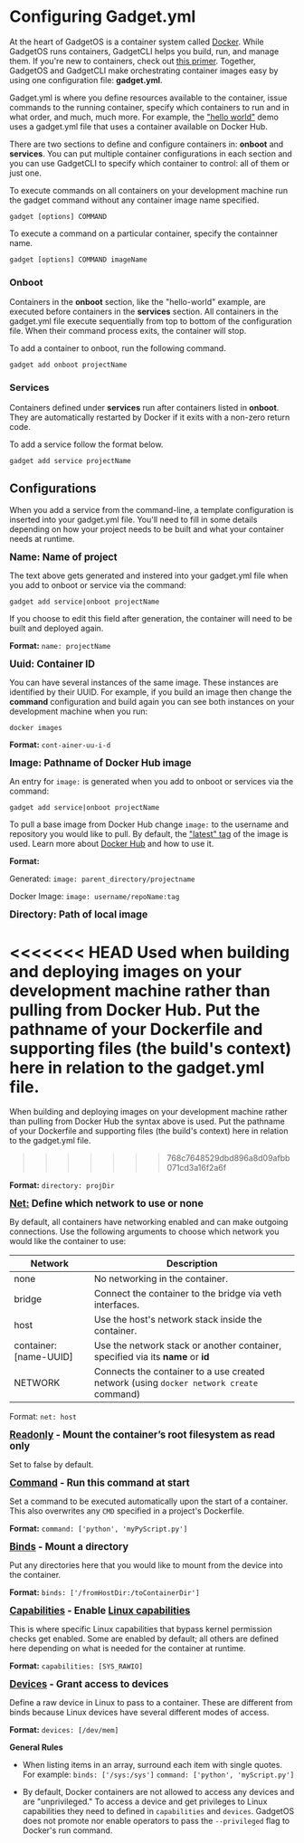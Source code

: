 # Configuring Gadget.yml

At the heart of GadgetOS is a container system called [Docker](https://docs.docker.com/). While GadgetOS runs containers,  GadgetCLI helps you build, run, and manage them.
 If you're new to containers, check out [this primer](https://docs.docker.com/get-started/#a-brief-explanation-of-containers). Together, GadgetOS and GadgetCLI make orchestrating container images easy by using one configuration file: **gadget.yml**.

Gadget.yml is where you define resources available to the container, issue commands to the running container, specify which containers to run and in what order, and much, much more. For example, the ["hello world"](https://docs.getchip.com/gadget.html#hello-world) demo uses a gadget.yml file that uses a container available on Docker Hub.

There are two sections to define and configure containers in: **onboot** and **services**. You can put multiple container configurations in each section and you can use GadgetCLI to specify which container to control: all of them or just one.

To execute commands on all containers on your development machine run the gadget command without any container image name specified.

```
gadget [options] COMMAND
```

To execute a command on a particular container, specify the containner name. 

```
gadget [options] COMMAND imageName
```

### Onboot

Containers in the **onboot** section, like the "hello-world" example, are executed before containers in the **services** section. All containers in the gadget.yml file execute sequentially from top to bottom of the configuration file. When their command process exits, the container will stop.

To add a container to onboot, run the following command.

```
gadget add onboot projectName
```

### Services

Containers defined under **services** run after containers listed in **onboot**. They are automatically restarted by Docker if it exits with a non-zero return code.

To add a service follow the format below.

```
gadget add service projectName
```


## Configurations

When you add a service from the command-line, a template configuration is inserted into your gadget.yml file. You'll need to fill in some details depending on how your project needs to be built and what your container needs at runtime.

<span style="font-size: 17px">**Name: Name of project**</span>

The text above gets generated and instered into your gadget.yml file when you add to onboot or service via the command:

```     
gadget add service|onboot projectName
``` 

If you choose to edit this field after generation, the container will need to be built and deployed again.

__Format:__ `name: projectName`

<span style="font-size: 17px">**Uuid: Container ID**</span>

You can have several instances of the same image. These instances are identified by their UUID. For example, if you build an image then change the **command** configuration and build again you can see both instances on your development machine when you run:

```
docker images
```
__Format:__ `cont-ainer-uu-i-d`

<span style="font-size: 17px">**Image: Pathname of Docker Hub image**</span>

An entry for `image:` is generated when you add to onboot or services via the command:

```
gadget add service|onboot projectName
```

To pull a base image from Docker Hub change `image:` to the username and repository you would like to pull. By default, the ["latest" tag](https://docs.docker.com/get-started/part2/#tag-the-image) of the image is used. Learn more about [Docker Hub](https://docs.docker.com/docker-hub/) and how to use it.

__Format:__

Generated: `image: parent_directory/projectname`

Docker Image: `image: username/repoName:tag`

<span style="font-size: 17px">**Directory: Path of local image**</span>

<<<<<<< HEAD
Used when building and deploying images on your development machine rather than pulling from Docker Hub. Put the pathname of your Dockerfile and supporting files (the build's context) here in relation to the gadget.yml file. 
=======
When building and deploying images on your development machine rather than pulling from Docker Hub the syntax above is used. Put the pathname of your Dockerfile and supporting files (the build's context) here in relation to the gadget.yml file.
>>>>>>> 768c7648529dbd896a8d09afbb071cd3a16f2a6f

__Format:__ `directory: projDir`

<span style="font-size: 17px">**[Net:](https://docs.docker.com/engine/reference/run/#network-settings) Define which network to use or none**</span>

By default, all containers have networking enabled and can make outgoing connections. Use the following arguments to choose which network you would like the container to use:

| Network                | Description                                                                             |
|------------------------|-----------------------------------------------------------------------------------------|
| none                   | No networking in the container.                                                         |
| bridge                 | Connect the container to the bridge via veth interfaces.                                |
| host                   | Use the host's network stack inside the container.                                      |
| container: [name-UUID] | Use the network stack or another container, specified via its __name__ or __id__        |
| NETWORK                | Connects the container to a use created network (using `docker network create` command) |

Format: `net: host`


<span style="font-size: 17px">**[Readonly](https://docs.docker.com/engine/reference/commandline/run/#usage) - Mount the container’s root filesystem as read only**</span>

Set to false by default.

<span style="font-size: 17px">**[Command](https://docs.docker.com/engine/reference/builder/#cmd) - Run this command at start**</span>
	
Set a command to be executed automatically upon the start of a container. This also overwrites any `CMD` specified in a project's Dockerfile.

__Format:__ `command: ['python', 'myPyScript.py']`
	
<span style="font-size: 17px">**[Binds](https://docs.docker.com/engine/reference/commandline/run/#mount-volume--v-read-only) - Mount a directory**</span> 
	
Put any directories here that you would like to mount from the device into the container. 

__Format:__ `binds: ['/fromHostDir:/toContainerDir']`

<span style="font-size: 17px">**[Capabilities](https://docs.docker.com/engine/reference/run/#runtime-privilege-and-linux-capabilities) - Enable [Linux capabilities](http://man7.org/linux/man-pages/man7/capabilities.7.html)**</span>
	
This is where specific Linux capabilities that bypass kernel permission checks get enabled. Some are enabled by default; all others are defined here depending on what is needed for the container at runtime.

__Format:__ `capabilities: [SYS_RAWIO]`

<span style="font-size: 17px">**[Devices](https://docs.docker.com/engine/reference/run/#runtime-privilege-and-linux-capabilities) - Grant access to devices**</span>
	
Define a raw device in Linux to pass to a container. These are different from binds because Linux devices have several different modes of access.

__Format:__ `devices: [/dev/mem]`

**General Rules**

* When listing items in an array, surround each item with single quotes. For example:
	`binds: ['/sys:/sys']`
	`command: ['python', 'myScript.py']`
	
* By default, Docker containers are not allowed to access any devices and are "unprivileged." To access a device and get privileges to Linux capabilities they need to defined in `capabilities` and `devices`. GadgetOS does not promote nor enable operators to pass the `--privileged` flag to Docker's run command.




